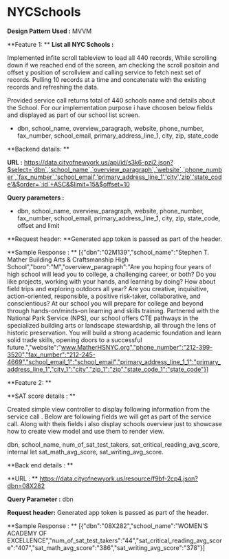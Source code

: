 # NYCSchools


**Design Pattern Used :**  MVVM 


**Feature 1: **
**List all NYC Schools :**

Implemented infite scroll tableview to load all 440 records, While scrolling down if we reached end of the screen, am checking the scroll positoin and offset y position of scrollview and calling service to fetch next set of records. Pulling 10 records at a time and concatenate with the existing records and refreshing the data. 

Provided service call returns total of 440 schools name and details about the School. For our implementation purpose i have choosen below fields and displayed as part of our school list screen. 
- dbn, school_name, overview_paragraph, website, phone_number, fax_number, school_email, primary_address_line_1, city, zip, state_code



**Backend datails: **

**URL :**
      https://data.cityofnewyork.us/api/id/s3k6-pzi2.json?$select=`dbn`,`school_name`,`overview_paragraph`,`website`,`phone_number`,`fax_number`,'school_email','primary_address_line_1','city','zip','state_code'&$order=`:id`+ASC&$limit=15&$offset=10
    
**Query parameters :**
- dbn, school_name, overview_paragraph, website, phone_number, fax_number, school_email, primary_address_line_1, city, zip, state_code, offset and limit
    

**Request header: **Generated app token is passed as part of the header.

**Sample Response : **
          [{"dbn":"02M139","school_name":"Stephen T. Mather Building Arts & Craftsmanship High School","boro":"M","overview_paragraph":"Are you hoping four years of high school will lead you to college, a challenging career, or both? Do you like projects, working with your hands, and learning by doing? How about field trips and exploring outdoors all year? Are you creative, inquisitive, action-oriented, responsible, a positive risk-taker, collaborative, and conscientious? At our school you will prepare for college and beyond through hands-on/minds-on learning and skills training. Partnered with the National Park Service (NPS), our school offers CTE pathways in the specialized building arts or landscape stewardship, all through the lens of historic preservation. You will build a strong academic foundation and learn solid trade skills, opening doors to a successful future.","website":"www.MatherHSNYC.org","phone_number":"212-399-3520","fax_number":"212-245-4669","school_email_1":"school_email","primary_address_line_1_1":"primary_address_line_1","city_1":"city","zip_1":"zip","state_code_1":"state_code"}]




**Feature 2: **

**SAT score details : **

Created simple view controller to display following information from the service call . Below are following fields we will get as part of the service call. Along with theis fields i also display schools overview just to showcase how to create view model and use them to render view.  

dbn, school_name, num_of_sat_test_takers, sat_critical_reading_avg_score, internal let sat_math_avg_score, sat_writing_avg_score. 


**Back end details : **

**URL : **
https://data.cityofnewyork.us/resource/f9bf-2cp4.json?dbn=08X282

**Query Parameter :** dbn 

**Request header:** Generated app token is passed as part of the header.

**Sample Response : **
[{"dbn":"08X282","school_name":"WOMEN'S ACADEMY OF EXCELLENCE","num_of_sat_test_takers":"44","sat_critical_reading_avg_score":"407","sat_math_avg_score":"386","sat_writing_avg_score":"378"}]






